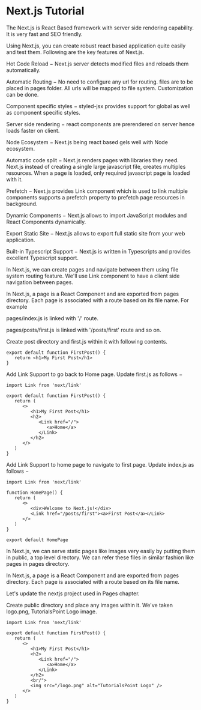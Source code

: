 # Next.js Tutorial

The Next.js is React Based framework with server side rendering capability. It is very fast and SEO friendly.

Using Next.js, you can create robust react based application quite easily and test them. Following are the key features of Next.js.

Hot Code Reload − Next.js server detects modified files and reloads them automatically.

Automatic Routing − No need to configure any url for routing. files are to be placed in pages folder. All urls will be mapped to file system. Customization can be done.

Component specific styles − styled-jsx provides support for global as well as component specific styles.

Server side rendering − react components are prerendered on server hence loads faster on client.

Node Ecosystem − Next.js being react based gels well with Node ecosystem.

Automatic code split − Next.js renders pages with libraries they need. Next.js instead of creating a single large javascript file, creates multiples resources. When a page is loaded, only required javascript page is loaded with it.

Prefetch − Next.js provides Link component which is used to link multiple components supports a prefetch property to prefetch page resources in background.

Dynamic Components − Next.js allows to import JavaScript modules and React Components dynamically.

Export Static Site − Next.js allows to export full static site from your web application.

Built-in Typescript Support − Next.js is written in Typescripts and provides excellent Typescript support.

In Next.js, we can create pages and navigate between them using file system routing feature. We'll use Link component to have a client side navigation between pages.

In Next.js, a page is a React Component and are exported from pages directory. Each page is associated with a route based on its file name. For example

pages/index.js is linked with '/' route.

pages/posts/first.js is linked with '/posts/first' route and so on.

Create post directory and first.js within it with following contents.
```
export default function FirstPost() {
   return <h1>My First Post</h1>
}
```
Add Link Support to go back to Home page. Update first.js as follows −
```
import Link from 'next/link'

export default function FirstPost() {
   return (
      <>
         <h1>My First Post</h1>
         <h2>
            <Link href="/">
               <a>Home</a>
            </Link>
         </h2>
      </>	  
   )
}
```
Add Link Support to home page to navigate to first page. Update index.js as follows −
```
import Link from 'next/link'

function HomePage() {
   return (
      <>
         <div>Welcome to Next.js!</div>
         <Link href="/posts/first"><a>First Post</a></Link>
      </>	    
   )
}

export default HomePage
```

In Next.js, we can serve static pages like images very easily by putting them in public, a top level directory. We can refer these files in similar fashion like pages in pages directory.

In Next.js, a page is a React Component and are exported from pages directory. Each page is associated with a route based on its file name.

Let's update the nextjs project used in Pages chapter.

Create public directory and place any images within it. We've taken logo.png, TutorialsPoint Logo image.

```
import Link from 'next/link'

export default function FirstPost() {
   return (
      <>
         <h1>My First Post</h1>
         <h2>
            <Link href="/">
               <a>Home</a>
            </Link>
         </h2>
         <br/">
         <img src="/logo.png" alt="TutorialsPoint Logo" />
      </>	  
   )
}
```
